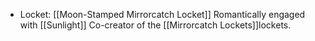 * Locket: [[Moon-Stamped Mirrorcatch Locket]]
Romantically engaged with [[Sunlight]]
Co-creator of the [[Mirrorcatch Lockets]]lockets.